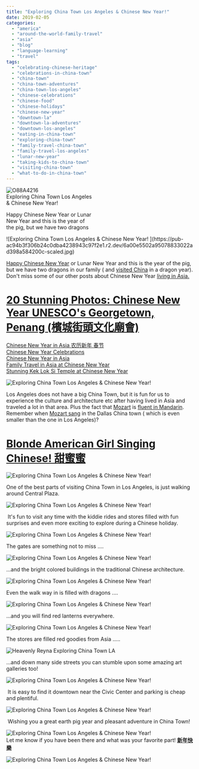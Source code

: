 ```yaml
---
title: "Exploring China Town Los Angeles & Chinese New Year!"
date: 2019-02-05
categories: 
  - "america"
  - "around-the-world-family-travel"
  - "asia"
  - "blog"
  - "language-learning"
  - "travel"
tags: 
  - "celebrating-chinese-heritage"
  - "celebrations-in-china-town"
  - "china-town"
  - "china-town-adventures"
  - "china-town-los-angeles"
  - "chinese-celebrations"
  - "chinese-food"
  - "chinese-holidays"
  - "chinese-new-year"
  - "downtown-la"
  - "downtown-la-adventures"
  - "downtown-los-angeles"
  - "eating-in-china-town"
  - "exploring-china-town"
  - "family-travel-china-town"
  - "family-travel-los-angeles"
  - "lunar-new-year"
  - "taking-kids-to-china-town"
  - "visiting-china-town"
  - "what-to-do-in-china-town"
---
```


![O88A4216](https://pub-ac94b3f306b24c0dba4238943c97f2e1.r2.dev/6a00e5502a95078833022ad3de59eb200b.jpg)  
Exploring China Town Los Angeles  
& Chinese New Year!  
  
Happy Chinese New Year or Lunar  
New Year and this is the year of  
the pig, but we have two dragons  
  
  

<!--more--> ![Exploring China Town Los Angeles & Chinese New Year! ](https://pub-ac94b3f306b24c0dba4238943c97f2e1.r2.dev/6a00e5502a95078833022ad398a584200c-scaled.jpg)  
  
[Happy Chinese New Year](http://soultravelers3new.local/2013/07/china-travel-temples.html "Happy Chinese New Year in Asia ") or Lunar New Year and this is the year of the pig, but we have two dragons in our family ( and [visited China](http://soultravelers3new.local/2012/11/visiting-china-and-dragons.html "visiting china ") in a dragon year). Don't miss some of our other posts about Chinese New Year [living in Asia.](http://soultravelers3new.local/2014/04/world-as-my-middle-school-the-atlantic-soultravelers3.html#more "living in Asia.")

# [20 Stunning Photos: Chinese New Year UNESCO's Georgetown, Penang (檳城街頭文化廟會)](http://soultravelers3new.local/2011/02/20-stunning-photos-chinese-new-year-georgetown-penang.html "20 stunning photos of Chinese New Year")  
[Chinese New Year in Asia 农历新年 春节](http://soultravelers3new.local/2015/02/chinese-new-year-in-asia-春节.html "Chinese New Year in Asia")  
[Chinese New Year Celebrations](http://soultravelers3new.local/2013/02/chinese-new-year-celebrations.html "Chinese New Year Celebrations")   
[Chinese New Year in Asia](http://soultravelers3new.local/2013/02/chinese-new-year-in-asia.html "Chinese New Year in Asia")   
[Family Travel in Asia at Chinese New Year](http://soultravelers3new.local/2011/02/family-travel-year-of-the-rabbit-in-asia-photos-chinese-new-year-.html "Family Travel in Asia at Chinese New Year")  
[Stunning Kek Lok Si Temple at Chinese New Year](http://soultravelers3new.local/2012/09/stunning-kek-lok-si-largest-buddhist-temple-in-se-asia.html "Stunning Kek Lok Si - Largest Buddhist Temple in SE Asi") 

![Exploring China Town Los Angeles & Chinese New Year! ](https://pub-ac94b3f306b24c0dba4238943c97f2e1.r2.dev/6a00e5502a95078833022ad3dedbe3200b-scaled.jpg)

Los Angeles does not have a big China Town, but it is fun for us to experience the culture and architecture etc after having lived in Asia and traveled a lot in that area. Plus the fact that [Mozart](http://soultravelers3new.local/2018/10/-mozart-dee-smashes-the-patriarchy-in-girl-power-song-push-you-harder.html "Mozart teen pop star ") is [fluent in Mandarin](http://soultravelers3new.local/2013/06/fluent-mandarin.html "fluent in Mandarin"). Remember when [Mozart sang](https://www.youtube.com/watch?v=BFRayJ3gdGs "teen pop star Mozart sings in Mandarin") in the Dallas China town ( which is even smaller than the one in Los Angeles)?   
  

# [Blonde American Girl Singing Chinese! 甜蜜蜜](http://soultravelers3new.local/2014/10/blonde-american-girl-singing-chinese-甜蜜蜜-.html "Blonde American Girl Singing Chinese! 甜蜜蜜")

![Exploring China Town Los Angeles & Chinese New Year! ](https://pub-ac94b3f306b24c0dba4238943c97f2e1.r2.dev/6a00e5502a95078833022ad3bf31de200d.jpg)

One of the best parts of visiting China Town in Los Angeles, is just walking around Central Plaza.   
  
![Exploring China Town Los Angeles & Chinese New Year! ](https://pub-ac94b3f306b24c0dba4238943c97f2e1.r2.dev/6a00e5502a95078833022ad3dedc94200b-scaled-1.jpg)  
  

 It's fun to visit any time with the kiddie rides and stores filled with fun surprises and even more exciting to explore during a Chinese holiday. 

![Exploring China Town Los Angeles & Chinese New Year! ](https://pub-ac94b3f306b24c0dba4238943c97f2e1.r2.dev/6a00e5502a95078833022ad3bf332a200d.jpg)

The gates are something not to miss ....

![Exploring China Town Los Angeles & Chinese New Year! ](https://pub-ac94b3f306b24c0dba4238943c97f2e1.r2.dev/6a00e5502a95078833022ad3dede5a200b.jpg)

...and the bright colored buildings in the traditional Chinese architecture. 

![Exploring China Town Los Angeles & Chinese New Year! ](https://pub-ac94b3f306b24c0dba4238943c97f2e1.r2.dev/6a00e5502a95078833022ad3dede8c200b.jpg)

Even the walk way in is filled with dragons ....

![Exploring China Town Los Angeles & Chinese New Year! ](https://pub-ac94b3f306b24c0dba4238943c97f2e1.r2.dev/6a00e5502a95078833022ad3dee13e200b.jpg)

...and you will find red lanterns everywhere. 

![Exploring China Town Los Angeles & Chinese New Year! ](https://pub-ac94b3f306b24c0dba4238943c97f2e1.r2.dev/6a00e5502a95078833022ad3992c3a200c.jpg)

The stores are filled red goodies from Asia .....

![Heavenly Reyna Exploring China Town LA](https://pub-ac94b3f306b24c0dba4238943c97f2e1.r2.dev/6a00e5502a95078833022ad3bf3abc200d.jpg)

...and down many side streets you can stumble upon some amazing art galleries too!  
  
![Exploring China Town Los Angeles & Chinese New Year! ](https://pub-ac94b3f306b24c0dba4238943c97f2e1.r2.dev/6a00e5502a95078833022ad3deed8f200b.jpg)  
  
  
 It is easy to find it downtown near the Civic Center and parking is cheap and plentiful.   
  
![Exploring China Town Los Angeles & Chinese New Year! ](https://pub-ac94b3f306b24c0dba4238943c97f2e1.r2.dev/6a00e5502a95078833022ad3deed9b200b.jpg)  
  
  
 Wishing you a great earth pig year and pleasant adventure in China Town!   
  
![Exploring China Town Los Angeles & Chinese New Year! ](https://pub-ac94b3f306b24c0dba4238943c97f2e1.r2.dev/6a00e5502a95078833022ad3993db7200c-scaled-1.jpg)  
Let me know if you have been there and what was your favorite part! [**新年快樂**](https://twitter.com/hashtag/%E6%96%B0%E5%B9%B4%E5%BF%AB%E6%A8%82?src=hash)  
  
![Exploring China Town Los Angeles & Chinese New Year! ](https://pub-ac94b3f306b24c0dba4238943c97f2e1.r2.dev/6a00e5502a95078833022ad3bf4f9d200d-scaled.jpg)
